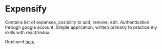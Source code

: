 # Expensify

Contains list of expenses, posibility to add, remove, edit. Authentication through google account.
Simple application, written primarly to practice my skills with react/redux.

Deployed [here](https://tutorial-expensify.herokuapp.com/)
